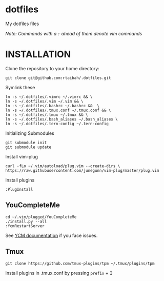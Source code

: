 dotfiles
=========

My dotfiles files

_Note: Commands with a `:` ahead of them denote vim commands_

# INSTALLATION 

Clone the repository to your home directory:

    git clone git@github.com:rtaibah/.dotfiles.git
    

Symlink these

    ln -s ~/.dotfiles/.vimrc ~/.vimrc && \
    ln -s ~/.dotfiles/.vim ~/.vim && \
    ln -s ~/.dotfiles/.bashrc ~/.bashrc &&  \
    ln -s ~/.dotfiles/.tmux.conf ~/.tmux.conf && \
    ln -s ~/.dotfiles/.tmux ~/.tmux && \
    ln -s ~/.dotfiles/.bash_aliases ~/.bash_aliases \
    ln -s ~/.dotfiles/.tern-config ~/.tern-config

Initializing Submodules

	git submodule init
	git submodule update

Install vim-plug

	curl -fLo ~/.vim/autoload/plug.vim --create-dirs \
    https://raw.githubusercontent.com/junegunn/vim-plug/master/plug.vim

Install plugins

	:PlugInstall


## YouCompleteMe

	cd ~/.vim/plugged/YouCompleteMe
	./install.py --all
	:YcmRestartServer

See [YCM documentation](https://github.com/Valloric/YouCompleteMe#ubuntu-linux-x64) if you face issues.

## Tmux

	git clone https://github.com/tmux-plugins/tpm ~/.tmux/plugins/tpm

Install plugins in .tmux.conf by pressing `prefix` + <kbd>I</kbd>
